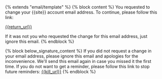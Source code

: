 {% extends "email/template" %}
{% block content %}
You requested to change your {{site}} account email address. To
continue, please follow this link:

[{{return_url}}]({{return_url}})

If it was not you who requested the change for this email address,
just ignore this email.
{% endblock %}

{% block below_signature_content %}
If you did not request a change in your email address, please ignore this email and
apologies for the inconvenience. We'll send this email again in case
you missed it the first time. If you do not want to get a reminder,
please follow this link to stop future reminders:
[{{kill_url}}]({{kill_url}})
{% endblock %}
